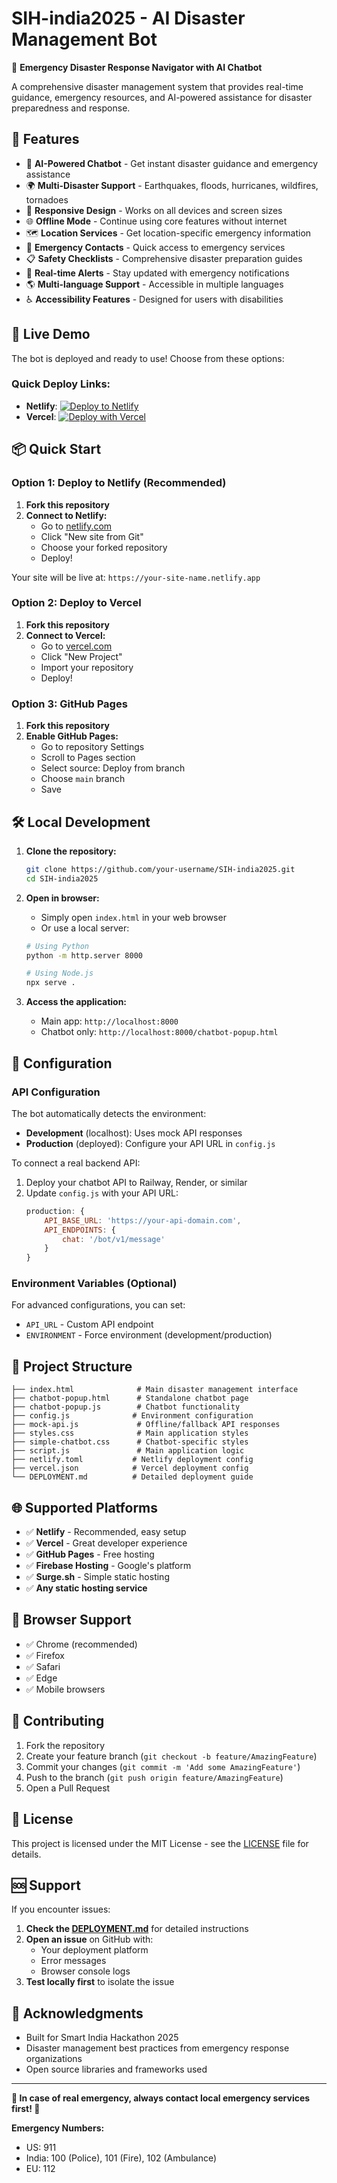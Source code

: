 # SIH-india2025 - AI Disaster Management Bot

🚨 **Emergency Disaster Response Navigator with AI Chatbot**

A comprehensive disaster management system that provides real-time guidance, emergency resources, and AI-powered assistance for disaster preparedness and response.

## 🌟 Features

- 🤖 **AI-Powered Chatbot** - Get instant disaster guidance and emergency assistance
- 🌍 **Multi-Disaster Support** - Earthquakes, floods, hurricanes, wildfires, tornadoes
- 📱 **Responsive Design** - Works on all devices and screen sizes
- 🌐 **Offline Mode** - Continue using core features without internet
- 🗺️ **Location Services** - Get location-specific emergency information
- 🚨 **Emergency Contacts** - Quick access to emergency services
- 📋 **Safety Checklists** - Comprehensive disaster preparation guides
- 🔔 **Real-time Alerts** - Stay updated with emergency notifications
- 🌎 **Multi-language Support** - Accessible in multiple languages
- ♿ **Accessibility Features** - Designed for users with disabilities

## 🚀 Live Demo

The bot is deployed and ready to use! Choose from these options:

### Quick Deploy Links:
- **Netlify**: [![Deploy to Netlify](https://www.netlify.com/img/deploy/button.svg)](https://app.netlify.com/start/deploy?repository=https://github.com/your-username/SIH-india2025)
- **Vercel**: [![Deploy with Vercel](https://vercel.com/button)](https://vercel.com/new/clone?repository-url=https://github.com/your-username/SIH-india2025)

## 📦 Quick Start

### Option 1: Deploy to Netlify (Recommended)

1. **Fork this repository**
2. **Connect to Netlify:**
   - Go to [netlify.com](https://netlify.com)
   - Click "New site from Git"
   - Choose your forked repository
   - Deploy!

Your site will be live at: `https://your-site-name.netlify.app`

### Option 2: Deploy to Vercel

1. **Fork this repository**
2. **Connect to Vercel:**
   - Go to [vercel.com](https://vercel.com)
   - Click "New Project"
   - Import your repository
   - Deploy!

### Option 3: GitHub Pages

1. **Fork this repository**
2. **Enable GitHub Pages:**
   - Go to repository Settings
   - Scroll to Pages section
   - Select source: Deploy from branch
   - Choose `main` branch
   - Save

## 🛠️ Local Development

1. **Clone the repository:**
   ```bash
   git clone https://github.com/your-username/SIH-india2025.git
   cd SIH-india2025
   ```

2. **Open in browser:**
   - Simply open `index.html` in your web browser
   - Or use a local server:
   ```bash
   # Using Python
   python -m http.server 8000
   
   # Using Node.js
   npx serve .
   ```

3. **Access the application:**
   - Main app: `http://localhost:8000`
   - Chatbot only: `http://localhost:8000/chatbot-popup.html`

## 🔧 Configuration

### API Configuration

The bot automatically detects the environment:

- **Development** (localhost): Uses mock API responses
- **Production** (deployed): Configure your API URL in `config.js`

To connect a real backend API:

1. Deploy your chatbot API to Railway, Render, or similar
2. Update `config.js` with your API URL:
   ```javascript
   production: {
       API_BASE_URL: 'https://your-api-domain.com',
       API_ENDPOINTS: {
           chat: '/bot/v1/message'
       }
   }
   ```

### Environment Variables (Optional)

For advanced configurations, you can set:
- `API_URL` - Custom API endpoint
- `ENVIRONMENT` - Force environment (development/production)

## 📁 Project Structure

```
├── index.html              # Main disaster management interface
├── chatbot-popup.html      # Standalone chatbot page
├── chatbot-popup.js        # Chatbot functionality
├── config.js              # Environment configuration
├── mock-api.js             # Offline/fallback API responses
├── styles.css              # Main application styles
├── simple-chatbot.css      # Chatbot-specific styles
├── script.js               # Main application logic
├── netlify.toml           # Netlify deployment config
├── vercel.json            # Vercel deployment config
└── DEPLOYMENT.md          # Detailed deployment guide
```

## 🌐 Supported Platforms

- ✅ **Netlify** - Recommended, easy setup
- ✅ **Vercel** - Great developer experience
- ✅ **GitHub Pages** - Free hosting
- ✅ **Firebase Hosting** - Google's platform
- ✅ **Surge.sh** - Simple static hosting
- ✅ **Any static hosting service**

## 📱 Browser Support

- ✅ Chrome (recommended)
- ✅ Firefox
- ✅ Safari
- ✅ Edge
- ✅ Mobile browsers

## 🤝 Contributing

1. Fork the repository
2. Create your feature branch (`git checkout -b feature/AmazingFeature`)
3. Commit your changes (`git commit -m 'Add some AmazingFeature'`)
4. Push to the branch (`git push origin feature/AmazingFeature`)
5. Open a Pull Request

## 📄 License

This project is licensed under the MIT License - see the [LICENSE](LICENSE) file for details.

## 🆘 Support

If you encounter issues:

1. **Check the [DEPLOYMENT.md](DEPLOYMENT.md)** for detailed instructions
2. **Open an issue** on GitHub with:
   - Your deployment platform
   - Error messages
   - Browser console logs
3. **Test locally first** to isolate the issue

## 🌟 Acknowledgments

- Built for Smart India Hackathon 2025
- Disaster management best practices from emergency response organizations
- Open source libraries and frameworks used

---

**🚨 In case of real emergency, always contact local emergency services first! 🚨**

**Emergency Numbers:**
- US: 911
- India: 100 (Police), 101 (Fire), 102 (Ambulance)
- EU: 112